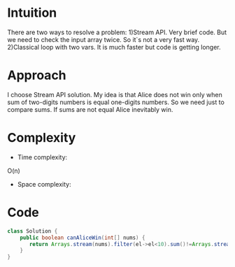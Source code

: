# Intuition
<!-- Describe your first thoughts on how to solve this problem. -->
There are two ways to resolve a problem:
1)Stream API. Very brief code. But we need to check the input array twice. So it`s not a very fast way.
2)Classical loop with two vars. It is much faster but code is getting longer.
# Approach
<!-- Describe your approach to solving the problem. -->
I choose Stream API solution. My idea is that Alice does not win only when sum of two-digits numbers is equal one-digits numbers. So we need just to compare sums. If sums are not equal Alice inevitably win.
# Complexity
- Time complexity:
<!-- Add your time complexity here, e.g. $$O(n)$$ -->
O(n)
- Space complexity:
<!-- Add your space complexity here, e.g. $$O(n)$$ -->

# Code
```java []
class Solution {
    public boolean canAliceWin(int[] nums) {
       return Arrays.stream(nums).filter(el->el<10).sum()!=Arrays.stream(nums).filter(el->el>9).sum();
    }
}
```